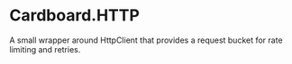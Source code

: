 # Cardboard.HTTP
A small wrapper around HttpClient that provides a request bucket for rate limiting and retries.
